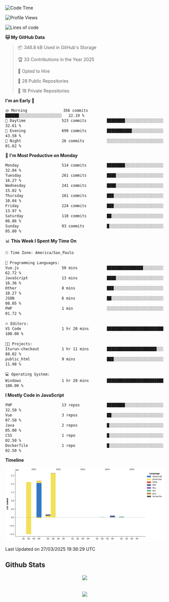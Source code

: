  
<!--START_SECTION:waka-->
![Code Time](http://img.shields.io/badge/Code%20Time-1%2C849%20hrs%2050%20mins-blue)

![Profile Views](http://img.shields.io/badge/Profile%20Views-0-blue)

![Lines of code](https://img.shields.io/badge/From%20Hello%20World%20I%27ve%20Written-7.2%20million%20lines%20of%20code-blue)

**🐱 My GitHub Data** 

> 📦 346.8 kB Used in GitHub's Storage 
 > 
> 🏆 33 Contributions in the Year 2025
 > 
> 💼 Opted to Hire
 > 
> 📜 28 Public Repositories 
 > 
> 🔑 18 Private Repositories 
 > 
**I'm an Early 🐤** 

```text
🌞 Morning                356 commits         ██████░░░░░░░░░░░░░░░░░░░   22.19 % 
🌆 Daytime                523 commits         ████████░░░░░░░░░░░░░░░░░   32.61 % 
🌃 Evening                699 commits         ███████████░░░░░░░░░░░░░░   43.58 % 
🌙 Night                  26 commits          ░░░░░░░░░░░░░░░░░░░░░░░░░   01.62 % 
```
📅 **I'm Most Productive on Monday** 

```text
Monday                   514 commits         ████████░░░░░░░░░░░░░░░░░   32.04 % 
Tuesday                  261 commits         ████░░░░░░░░░░░░░░░░░░░░░   16.27 % 
Wednesday                241 commits         ████░░░░░░░░░░░░░░░░░░░░░   15.02 % 
Thursday                 161 commits         ███░░░░░░░░░░░░░░░░░░░░░░   10.04 % 
Friday                   224 commits         ███░░░░░░░░░░░░░░░░░░░░░░   13.97 % 
Saturday                 110 commits         ██░░░░░░░░░░░░░░░░░░░░░░░   06.86 % 
Sunday                   93 commits          █░░░░░░░░░░░░░░░░░░░░░░░░   05.80 % 
```


📊 **This Week I Spent My Time On** 

```text
🕑︎ Time Zone: America/Sao_Paulo

💬 Programming Languages: 
Vue.js                   50 mins             ████████████████░░░░░░░░░   62.72 % 
JavaScript               13 mins             ████░░░░░░░░░░░░░░░░░░░░░   16.36 % 
Other                    8 mins              ███░░░░░░░░░░░░░░░░░░░░░░   10.27 % 
JSON                     6 mins              ██░░░░░░░░░░░░░░░░░░░░░░░   08.05 % 
PHP                      1 min               ░░░░░░░░░░░░░░░░░░░░░░░░░   01.72 % 

🔥 Editors: 
VS Code                  1 hr 20 mins        █████████████████████████   100.00 % 

🐱‍💻 Projects: 
Iturun-checkout          1 hr 11 mins        ██████████████████████░░░   88.02 % 
public_html              9 mins              ███░░░░░░░░░░░░░░░░░░░░░░   11.98 % 

💻 Operating System: 
Windows                  1 hr 20 mins        █████████████████████████   100.00 % 
```

**I Mostly Code in JavaScript** 

```text
PHP                      13 repos            ████████░░░░░░░░░░░░░░░░░   32.50 % 
Vue                      3 repos             ██░░░░░░░░░░░░░░░░░░░░░░░   07.50 % 
Java                     2 repos             █░░░░░░░░░░░░░░░░░░░░░░░░   05.00 % 
CSS                      1 repo              █░░░░░░░░░░░░░░░░░░░░░░░░   02.50 % 
Dockerfile               1 repo              █░░░░░░░░░░░░░░░░░░░░░░░░   02.50 % 
```



**Timeline**

![Lines of Code chart](https://raw.githubusercontent.com/MaueDev/MaueDev/main/assets/bar_graph.png)


 Last Updated on 27/03/2025 19:36:29 UTC
<!--END_SECTION:waka-->

## Github Stats  
<div align="center"><img src="https://github-readme-stats.vercel.app/api/top-langs/?username=MaueDev&hide_border=true&layout=compact" align="center" /></div>  

<br/>  

<br/>  

<div align="center">
<img src="https://komarev.com/ghpvc/?username=MaueDev&&style=flat-square" align="center" />
</div>  
  
